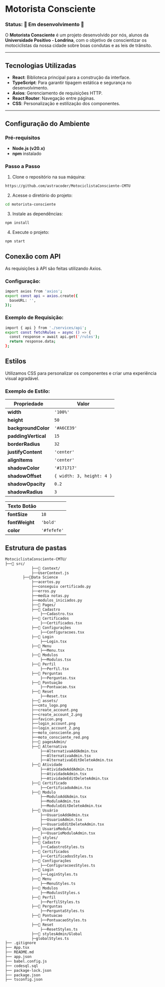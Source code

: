 
# **Motorista Consciente**

### **Status:** 🚧 Em desenvolvimento 🚧

O **Motorista Consciente** é um projeto desenvolvido por nós, alunos da **Universidade Positivo - Londrina**, com o objetivo de conscientizar os motociclistas da nossa cidade sobre boas condutas e as leis de trânsito.

---

## **Tecnologias Utilizadas**
- **React**: Biblioteca principal para a construção da interface.
- **TypeScript**: Para garantir tipagem estática e segurança no desenvolvimento.
- **Axios**: Gerenciamento de requisições HTTP.
- **React Router**: Navegação entre páginas.
- **CSS**: Personalização e estilização dos componentes.

---

## **Configuração do Ambiente**

### **Pré-requisitos**
- **Node.js (v20.x)**
- **npm** instalado

### **Passo a Passo**

1. Clone o repositório na sua máquina:
```bash
https://github.com/astracoder/MotociclistaConsciente-CMTU
```

2. Acesse o diretório do projeto:
```bash
cd motorista-consciente
```

3. Instale as dependências:
```bash
npm install
```

4. Execute o projeto:
```bash
npm start
```

## **Conexão com API**
As requisições à API são feitas utilizando Axios.

### **Configuração:**

```bash
import axios from 'axios';
export const api = axios.create({
  baseURL: '', 
});
```

### **Exemplo de Requisição:**

```bash
import { api } from './services/api';
export const fetchRules = async () => {
  const response = await api.get('/rules');
  return response.data;
};
```

## **Estilos**
Utilizamos CSS para personalizar os componentes e criar uma experiência visual agradável.

### **Exemplo de Estilo:**

| Propriedade       | Valor                                |
|-------------------|--------------------------------------|
| **width**         | `'100%'`                            |
| **height**        | `50`                                |
| **backgroundColor** | `'#A6CE39'`                        |
| **paddingVertical** | `15`                               |
| **borderRadius**  | `32`                                |
| **justifyContent** | `'center'`                         |
| **alignItems**    | `'center'`                          |
| **shadowColor**   | `'#171717'`                         |
| **shadowOffset**  | `{ width: 3, height: 4 }`           |
| **shadowOpacity** | `0.2`                               |
| **shadowRadius**  | `3`                                 |

| **Texto Botão**   |                                      |
|-------------------|--------------------------------------|
| **fontSize**      | `18`                                |
| **fontWeight**    | `'bold'`                            |
| **color**         | `'#fefefe'`                         |

## **Estrutura de pastas**
```bash
MotociclistaConsciente-CMTU/
├──📂 src/
    		├──📂 Context/
			├──UserContext.js
		├──📂Data Science
			├──acertos.py
			├──conseguiu certificado.py
			├──erros.py
			├──media notas.py
			├──modulos_iniciados.py
    		├──📂 Pages/
			├──📂 Cadastro
				├──Cadastro.tsx
			├──📂 Certificados
				├──Certificados.tsx
			├──📂 Configurações
				├──Configuracoes.tsx
			├──📂 Login
				├──Login.tsx
			├──📂 Menu
				├──Menu.tsx
			├──📂 Modulos
				├──Modulos.tsx
			├──📂 Perfil
				├──Perfil.tsx
			├──📂 Perguntas
				├──Perguntas.tsx
			├──📂 Pontuação
				├──Pontuacao.tsx
			├──📂 Reset
				├──Reset.tsx
    		├──📂 assets/
			├──cmtu_logo.png
			├──create_account.png
			├──create_account_2.png
			├──favicon.png
			├──login_account.png
			├──login_account_2.png
			├──moto_consciente.png
			├──moto_consciente_red.png
    		├──📂 pagesAdmin/
			├──📂 Alternativa
				├──AlternativaAddAdmin.tsx
				├──AlternativaAdmin.tsx
				├──AlternativaEditDeleteAdmin.tsx
			├──📂 Atividade
				├──AtividadeAddAdmin.tsx
				├──AtividadeAdmin.tsx
				├──AtividadeEditDeleteAdmin.tsx
			├──📂 Certificado
				├──CertificadoAdmin.tsx
			├──📂 Modulo
				├──ModuloAddAdmin.tsx
				├──ModuloAdmin.tsx
				├──ModuloEditDeleteAdmin.tsx
			├──📂 Usuário
				├──UsuarioAddAdmin.tsx
				├──UsuarioAdmin.tsx
				├──UsuarioEditDeleteAdmin.tsx
			├──📂 UsuarioModulo
				├──UsuarioModuloAdmin.tsx
    		├──📂 styles/
			├──📂 Cadastro
				├──CadastroStyles.ts
			├──📂 Certificados
				├──CertificadosStyles.ts
			├──📂 Configurações
				├──ConfiguracoesStyles.ts
			├──📂 Login
				├──LoginStyles.ts
			├──📂 Menu
				├──MenuStyles.ts
			├──📂 Modulos
				├──ModulosStyles.s
			├──📂 Perfil
				├──PerfilStyles.ts
			├──📂 Perguntas
				├──PerguntaStyles.ts
			├──📂 Pontuacao
				├──PontuacaoStyles.ts
			├──📂 Reset
				├──ResetStyles.ts
    		├──📂 stylesAdmin/Global
			├─globalStyles.ts
├── .gitignore
├── App.tsx
├── README.md
├── app.json
├── babel.config.js
├── codesql.sql
├── package-lock.json
├── package.json
├── tsconfig.json
	
